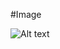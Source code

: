 #Image

![Alt text](https://s3-us-west-2.amazonaws.com/mithoo-public-data/MithooImages/prelogin/header/logo-elucidata.svg)